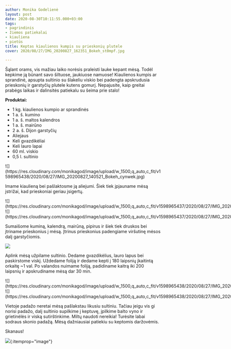 ```yaml
---
author: Monika Godelienė
layout: post
date: 2020-08-30T10:11:55.000+03:00
tags:
- pagrindinis
- žiemos patiekalai
- kiauliena
- pietūs
title: Keptas kiaulienos kumpis su prieskonių plutele
cover: 2020/08/27/IMG_20200827_162351_Bokeh_st0mpf.jpg

---
```

Šąlant orams, vis mažiau laiko norėsis praleisti lauke kepant mėsą. Todėl kepkime ją būnant savo šiltuose, jaukiuose namuose! Kiaulienos kumpis ar sprandinė, apsupta sultinio su šlakeliu viskio bei padengta apskrudusia prieskonių ir garstyčių plutele kutens gomurį. Nepajusite, kaip greitai prabėgs laikas ir dalinsitės patiekalu su šeima prie stalo!

**Produktai:**

* <span itemprop="recipeIngredient">1 kg. kiaulienos kumpio ar sprandinės</span>
* <span itemprop="recipeIngredient">1 a. š. kumino</span>
* <span itemprop="recipeIngredient">1 a. š. maltos kalendros</span>
* <span itemprop="recipeIngredient">1 a. š. mairūno</span>
* <span itemprop="recipeIngredient">2 a. š. Dijon garstyčių</span>
* <span itemprop="recipeIngredient">Aliejaus</span>
* <span itemprop="recipeIngredient">Keli gvazdikėliai</span>
* <span itemprop="recipeIngredient">Keli lauro lapai</span>
* <span itemprop="recipeIngredient">60 ml. viskio</span>
* <span itemprop="recipeIngredient">0,5 l. sultinio</span>

<div itemprop="recipeInstructions" markdown="1">
![](https://res.cloudinary.com/monikagod/image/upload/w_1500,q_auto,c_fit/v1598965438/2020/08/27/IMG_20200827_140521_Bokeh_cynwek.jpg)

Imame kiaulieną bei pašlaktosme ją aliejumi. Šiek tiek įpjauname mėsą įstrižai, kad prieskoniai geriau įsigertų.

<div class="row">
<div class="six columns" markdown="1">
![](https://res.cloudinary.com/monikagod/image/upload/w_1500,q_auto,c_fit/v1598965437/2020/08/27/IMG_20200827_143003_Bokeh_whnkfo.jpg)
</div>
<div class="six columns" markdown="1">
![](https://res.cloudinary.com/monikagod/image/upload/w_1500,q_auto,c_fit/v1598965437/2020/08/27/IMG_20200827_143130_Bokeh_ucgmmn.jpg)
</div>
</div>

Sumaišome kuminą, kalendrą, mairūną, pipirus ir šiek tiek druskos bei įtriname prieskonius į mėsą. Įtrinus prieskonius padengiame viršutinę mėsos dalį garstyčiomis.

![](https://res.cloudinary.com/monikagod/image/upload/w_1500,q_auto,c_fit/v1598965438/2020/08/27/IMG_20200827_143530_Bokeh_lrpjwo.jpg)

Aplink mėsą užpilame sultinio. Dedame gvazdikėlius, lauro lapus bei paskirstome viskį. Uždedame foliją ir dedame kepti į 180 laipsnių įkaitintą orkaitę \~1 val. Po valandos nuimame foliją, padidiname kaitrą iki 200 laipsnių ir apskrudiname mėsą dar 30 min.

<div class="row">
<div class="six columns" markdown="1">
![](https://res.cloudinary.com/monikagod/image/upload/w_1500,q_auto,c_fit/v1598965438/2020/08/27/IMG_20200827_143752_Bokeh_irdaop.jpg)
</div>
<div class="six columns" markdown="1">
![](https://res.cloudinary.com/monikagod/image/upload/w_1500,q_auto,c_fit/v1598965438/2020/08/27/IMG_20200827_143905_Bokeh_z77pvg.jpg)
</div>
</div>

Vietoje padažo neretai mėsą pašlakstau likusiu sultiniu. Tačiau jeigu vis gi norisi padažo, dalį sultinio supilkime į keptuvę, įpilkime balto vyno ir grietinėlės ir viską sutirštinkime. Miltų naudoti nereikia! Turėsite labai sodraus skonio padažą. Mėsą dažniausiai patiekiu su keptomis daržovėmis.
</div>

Skanaus!

![](https://res.cloudinary.com/monikagod/image/upload/w_1500,q_auto,c_fit/v1598965438/2020/08/27/IMG_20200827_162351_Bokeh_st0mpf.jpg){:itemprop="image"}

